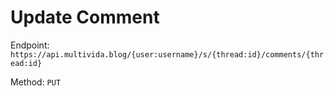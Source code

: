 # Update Comment

Endpoint: `https://api.multivida.blog/{user:username}/s/{thread:id}/comments/{thread:id}`

Method: `PUT`
